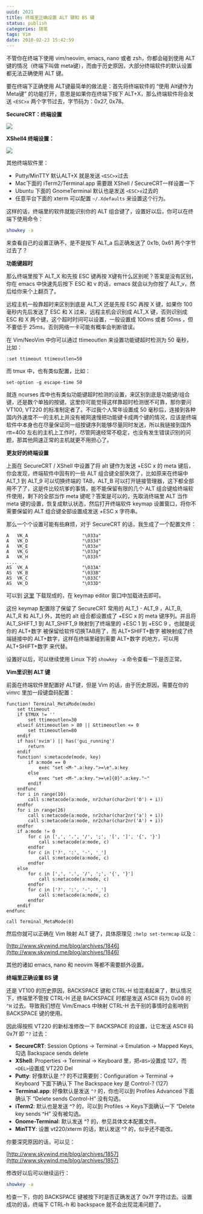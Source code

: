 ```yaml
---
uuid: 2021
title: 终端里正确设置 ALT 键和 BS 键
status: publish
categories: 随笔
tags: Vim
date: 2018-02-23 15:42:59
---
```

不管你在终端下使用 vim/neovim, emacs, nano 或者 zsh，你都会碰到使用 ALT 键的情况（终端下叫做 meta键），而由于历史原因，大部分终端软件的默认设置都无法正确使用 ALT 键。

要在终端下正确使用 ALT键最简单的做法是：首先将终端软件的 “使用 Alt键作为 Meta键” 的功能打开，意思是如果你在终端下按下 ALT+X，那么终端软件将会发送 `<ESC>x` 两个字节过去，字节码为：0x27, 0x78。


**SecureCRT：终端设置**

![](https://skywind3000.github.io/images/blog/2016/vim_altmap_2.png)


**XShell4 终端设置：**

![](https://skywind3000.github.io/images/blog/2016/vim_altmap_1.png)


其他终端软件里：

- Putty/MinTTY 默认ALT+X 就是发送 `<ESC>x`过去
- Mac下面的 iTerm2/Terminal.app 需要跟 XShell / SecureCRT一样设置一下
- Ubuntu 下面的 GnomeTerminal 默认也是发送 `<ESC>x`过去的
- 任意平台下面的 xterm 可以配置 `~/.Xdefaults` 来设置这个行为。 

这样的话，终端里的软件就能识别你的 ALT 组合键了，设置好以后，你可以在终端下使用命令：

```bash
showkey -a
```

来查看自己的设置正确不，是不是按下 ALT_a 后正确发送了 0x1b, 0x61 两个字节过去了？

**功能键超时**

那么终端里按下 ALT_X 和先按 ESC 键再按 X键有什么区别呢？答案是没有区别，你在 emacs 中快速先后按下 ESC 和 v 的话，emacs 就会以为你按了 ALT_v，然后给你来个上翻页了。

远程主机一般靠超时来区别到底是 ALT_X 还是先按 ESC 再按 X 键，如果你 100 毫秒内先后发送了 ESC 和 X 过来，远程主机会识别成 ALT_X 键，否则识别成 ESC 和 X 两个键，这个超时时间可以设置，一般设置成 100ms 或者 50ms ，但不要低于 25ms，否则网络一卡可能有概率会判断错误。

在 Vim/NeoVim 中你可以通过 ttimeoutlen 来设置功能键超时检测为 50 毫秒，比如：

```vim
:set ttimeout ttimeoutlen=50
```

而 tmux 中，也有类似配置，比如：

```
set-option -g escape-time 50
```

就连 ncurses 库中也有类似功能键超时检测的设置，来区别到底是功能键/组合键，还是数个单独的按键。这里你可能觉得这样靠超时检测很不可靠，那你要问 VT100, VT220 的标准制定者了。不过我个人常年设置成 50 毫秒后，连接到各种国内外速度不一的主机上并没有被网速慢把功能键卡成两个键的情况，应该是终端软件中本身也在尽量保证同一组按键序列能够尽量同时发送，所以我链接到国外 rtt=400 左右的主机上工作时，尽管网速经常不稳定，也没有发生错误识别的问题，那其他网速正常的主机就更不用担心了。



**更友好的终端设置**

上面在 SecureCRT / XShell 中设置了将 alt 键作为发送 +ESC x 的 meta 键后，你会发现，终端软件中固有的一些 ALT 组合键全部失效了，比如原来在终端中 ALT_1 到 ALT_9 可以切换终端的 TAB，ALT_B 可以打开链接管理器，这下都全部用不了了，这是件比较坑爹的事情，能不能保留有限的几个 ALT 组合键给终端软件使用，剩下的全部当作 meta 键呢？答案是可以的，先取消终端里 ALT 当作 meta 键的设置，恢复成默认状态，然后打开终端软件 keymap 设置窗口，将你不需要保留的 ALT 组合键全部设置成发送 +ESC x 字符串。

那么一个个设置可能有些麻烦，对于 SecureCRT 的话，我生成了一个配置文件：

```
A	VK_A                	"\033a"
A	VK_D                	"\033d"
A	VK_E                	"\033e"
A	VK_G                	"\033g"
A	VK_H                	"\033h"
....
AS	VK_A                	"\033A"
AS	VK_B                	"\033B"
AS	VK_C                	"\033C"
AS	VK_D                	"\033D"
```

可以到 [这里](https://github.com/skywind3000/vim/blob/master/tools/conf/securecrt.key) 下载现成的，在 keymap editor 窗口中加载进去即可。

这份 keymap 配置除了保留了 SecureCRT 常用的 ALT_1 - ALT_9 ，ALT_B, ALT_R 和 ALT_I 外，其他的 alt 组合都设置成了 +ESC x 的 meta 键序列。并且将 ALT_SHIFT_1 到 ALT_SHIFT_9 映射到了终端里的 +ESC 1 到 +ESC 9 ，也就是说你的 ALT+数字 被保留给软件切换TAB用了，而 ALT+SHIFT+数字 被映射成了终端链接中的 ALT+数字，这样在终端里碰到需要 ALT+数字 的地方，可以用 ALT+SHIFT+数字 来代替。

设置好以后，可以继续使用 Linux 下的 `showkey -a` 命令查看一下是否正常。

**Vim里识别 ALT 键**

前面在终端软件里配置好 ALT键，但是 Vim 的话，由于历史原因，需要在你的 vimrc 里加一段键盘码配置：

```vim
function! Terminal_MetaMode(mode)
	set ttimeout
	if $TMUX != ''
		set ttimeoutlen=30
	elseif &ttimeoutlen > 80 || &ttimeoutlen <= 0
		set ttimeoutlen=80
	endif
	if has('nvim') || has('gui_running')
		return
	endif
	function! s:metacode(mode, key)
		if a:mode == 0
			exec "set <M-".a:key.">=\e".a:key
		else
			exec "set <M-".a:key.">=\e]{0}".a:key."~"
		endif
	endfunc
	for i in range(10)
		call s:metacode(a:mode, nr2char(char2nr('0') + i))
	endfor
	for i in range(26)
		call s:metacode(a:mode, nr2char(char2nr('a') + i))
		call s:metacode(a:mode, nr2char(char2nr('A') + i))
	endfor
	if a:mode != 0
		for c in [',', '.', '/', ';', '[', ']', '{', '}']
			call s:metacode(a:mode, c)
		endfor
		for c in ['?', ':', '-', '_']
			call s:metacode(a:mode, c)
		endfor
	else
		for c in [',', '.', '/', ';', '{', '}']
			call s:metacode(a:mode, c)
		endfor
		for c in ['?', ':', '-', '_']
			call s:metacode(a:mode, c)
		endfor
	endif
endfunc

call Terminal_MetaMode(0)
```

然后你就可以正确在 Vim 映射 ALT 键了，具体原理见 `:help set-termcap` 以及：

[http://www.skywind.me/blog/archives/1846](http://www.skywind.me/blog/archives/1846)

其他的诸如 emacs, nano 和 neovim 等都不需要额外设置。


**终端里正确设置 BS 键**

还是 VT100 的历史原因，BACKSPACE 键和 CTRL-H 给混淆起来了，默认情况下，终端里不管按 CTRL-H 还是 BACKSPACE 时都是发送 ASCII 码为 0x08 的 `^H` 过去。导致我们想在 Vim/Emacs 中映射 CTRL-H 去干别的事情时会影响到 BACKSPACE 键的使用。

因此得按照 VT220 的新标准修改一下 BACKSPACE 的设置，让它发送 ASCII 码 0x7f 即 `^?` 过去：

- **SecureCRT**: Session Options -> Terminal -> Emulation -> Mapped Keys, 勾选 Backspace sends delete
- **XShell**: Properties -> Terminal -> Keyboard 里，把`<BS>`设置成 127，而 `<DEL>`设置成 VT220 Del
- **Putty**: 好像默认是 ^? 的不过需要到：Configuration -> Terminal -> Keyboard 下面下确认下 The Backspace key 是 Control-? (127)
- **Terminal.app**: 好像默认是发送 `^?` 的，你也可以到 Profiles Advanced 下面确认下 “Delete sends Control-H” 没有勾选。
- **iTerm2**: 默认也是发送 ^? 的，可以到 Profiles -> Keys下面确认一下 “Delete key sends ^H” 没有被勾选。
- **Gnome-Terminal**: 默认发送 ^? 的，参见具体文本配置文件。
- **MinTTY**: 设置 vt220/xterm 的话，默认发送 ^? 的，似乎还不能改。

你要深究原因的话，可以见：

[http://www.skywind.me/blog/archives/1857](http://www.skywind.me/blog/archives/1857)


修改好以后可以继续运行：

```bash
showkey -a
```

检查一下，你的 BACKSPACE 键被按下时是否正确发送了 0x7f 字符过去。设置成功的话，终端下 CTRL-h 和 backspace 就不会出现混淆问题了。

